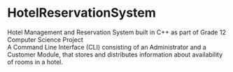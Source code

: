 # HotelReservationSystem

Hotel Management and Reservation System built in C++ as part of Grade 12 Computer Science Project \
A Command Line Interface (CLI) consisting of an Administrator and a Customer Module, that stores and distributes information about availability of rooms in a hotel.
